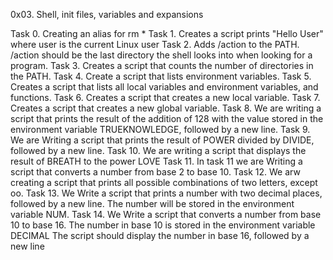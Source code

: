 0x03. Shell, init files, variables and expansions

Task 0. Creating an alias for rm *
Task 1. Creates a script prints "Hello User" where user is the current Linux user
Task 2. Adds /action to the PATH. /action should be the last directory the shell looks into when looking for a program.
Task 3. Creates a script that counts the number of directories in the PATH.
Task 4. Create a script that lists environment variables.
Task 5. Creates a script that lists all local variables and environment variables, and functions.
Task 6. Creates a script that creates a new local variable.
Task 7. Creates a script that creates a new global variable.
Task 8. We are writing a script that prints the result of the addition of 128 with the value stored in the environment variable TRUEKNOWLEDGE, followed by a new line.
Task 9. We are Writing a script that prints the result of POWER divided by DIVIDE, followed by a new line.
Task 10. We are writing a script that displays the result of BREATH to the power LOVE
Task 11. In task 11 we are Writing a script that converts a number from base 2 to base 10.
Task 12. We arw creating a script that prints all possible combinations of two letters, except oo.
Task 13. We Write a script that prints a number with two decimal places, followed by a new line. 
	 The number will be stored in the environment variable NUM.
Task 14. We Write a script that converts a number from base 10 to base 16.
	The number in base 10 is stored in the environment variable DECIMAL
	The script should display the number in base 16, followed by a new line

